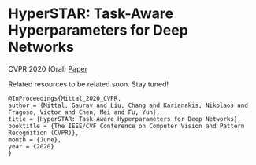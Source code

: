 # HyperSTAR: Task-Aware Hyperparameters for Deep Networks

CVPR 2020 (Oral) [Paper](http://openaccess.thecvf.com/content_CVPR_2020/html/Mittal_HyperSTAR_Task-Aware_Hyperparameters_for_Deep_Networks_CVPR_2020_paper.html)

Related resources to be related soon. Stay tuned!

```
@InProceedings{Mittal_2020_CVPR,
author = {Mittal, Gaurav and Liu, Chang and Karianakis, Nikolaos and Fragoso, Victor and Chen, Mei and Fu, Yun},
title = {HyperSTAR: Task-Aware Hyperparameters for Deep Networks},
booktitle = {The IEEE/CVF Conference on Computer Vision and Pattern Recognition (CVPR)},
month = {June},
year = {2020}
}
```
